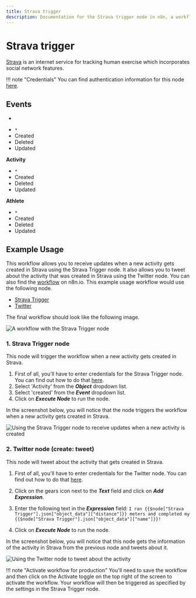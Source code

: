 ```yaml
---
title: Strava trigger
description: Documentation for the Strava trigger node in n8n, a workflow automation platform. Includes details of operations and configuration, and links to examples and credentials information.
---
```


# Strava trigger

[Strava](https://www.strava.com/) is an internet service for tracking human exercise which incorporates social network features.

!!! note "Credentials"
    You can find authentication information for this node [here](/integrations/builtin/credentials/strava/).


## Events

*
- `*`
- Created
- Deleted
- Updated


**Activity**
- `*`
- Created
- Deleted
- Updated


**Athlete**
- `*`
- Created
- Deleted
- Updated


## Example Usage

This workflow allows you to receive updates when a new activity gets created in Strava using the Strava Trigger node. It also allows you to tweet about the activity that was created in Strava using the Twitter node. You can also find the [workflow](https://n8n.io/workflows/745) on n8n.io. This example usage workflow would use the following node.
- [Strava Trigger]()
- [Twitter](/integrations/builtin/app-nodes/n8n-nodes-base.twitter/)

The final workflow should look like the following image.

![A workflow with the Strava Trigger node](/_images/integrations/builtin/trigger-nodes/stravatrigger/workflow.png)

### 1. Strava Trigger node

This node will trigger the workflow when a new activity gets created in Strava.

1. First of all, you'll have to enter credentials for the Strava Trigger node. You can find out how to do that [here](/integrations/builtin/credentials/strava/).
2. Select 'Activity' from the ***Object*** dropdown list.
3. Select 'created' from the ***Event*** dropdown list.
4. Click on ***Execute Node*** to run the node.

In the screenshot below, you will notice that the node triggers the workflow when a new activity gets created in Strava.

![Using the Strava Trigger node to receive updates when a new activity is created](/_images/integrations/builtin/trigger-nodes/stravatrigger/stravatrigger_node.png)

### 2. Twitter node (create: tweet)

This node will tweet about the activity that gets created in Strava.

1. First of all, you'll have to enter credentials for the Twitter node. You can find out how to do that [here](/integrations/builtin/credentials/twitter/).
2. Click on the gears icon next to the ***Text*** field and click on ***Add Expression***.

3. Enter the following text in the ***Expression*** field: `I ran {{$node["Strava Trigger"].json["object_data"]["distance"]}} meters and completed my {{$node["Strava Trigger"].json["object_data"]["name"]}}!`
4. Click on ***Execute Node*** to run the node.

In the screenshot below, you will notice that this node gets the information of the activity in Strava from the previous node and tweets about it.

![Using the Twitter node to tweet about the activity](/_images/integrations/builtin/trigger-nodes/stravatrigger/twitter_node.png)

!!! note "Activate workflow for production"
    You'll need to save the workflow and then click on the Activate toggle on the top right of the screen to activate the workflow. Your workflow will then be triggered as specified by the settings in the Strava Trigger node.


